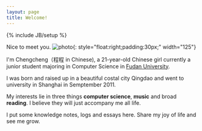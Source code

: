```yaml
---
layout: page
title: Welcome!
---
```

{% include JB/setup %}

Nice to meet you. ![photo](http://hdn.xnimg.cn/photos/hdn521/20130714/1525/large_qutA_ec0300055ffa113e.jpg){: style="float:right;padding:30px;" width="125"}

I'm Chengcheng（程程 in Chinese), a 21-year-old Chinese girl currently a junior student majoring in Computer Science in [Fudan University](http://www.fudan.edu.cn).

I was born and raised up in a beautiful costal city Qingdao and went to university in Shanghai in Semptember 2011.

My interests lie in three things **computer science**, **music** and broad **reading**. I believe they will just accompany me all life.

I put some knowledge notes, logs and essays here. Share my joy of life and see me grow.

